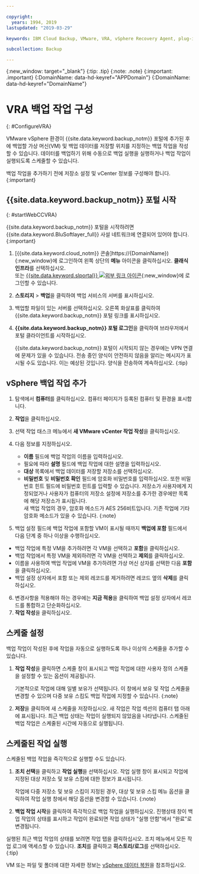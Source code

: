```yaml
---

copyright:
  years: 1994, 2019
lastupdated: "2019-03-29"

keywords: IBM Cloud Backup, VMware, VRA, vSphere Recovery Agent, plug-in, plugin, EVault, Carbonite, vSphere

subcollection: Backup

---
```

{:new_window: target="_blank"}
{:tip: .tip}
{:note: .note}
{:important: .important}
{:DomainName: data-hd-keyref="APPDomain"}
{:DomainName: data-hd-keyref="DomainName"}

# VRA 백업 작업 구성 
{: #ConfigureVRA}
 
VMware vSphere 환경이 {{site.data.keyword.backup_notm}} 포털에 추가된 후에 백업할 가상 머신(VM) 및 백업 데이터를 저장할 위치를 지정하는 백업 작업을 작성할 수 있습니다. 데이터를 백업하기 위해 수동으로 백업 실행을 실행하거나 백업 작업이 실행되도록 스케줄할 수 있습니다. 

백업 작업을 추가하기 전에 저장소 설정 및 vCenter 정보를 구성해야 합니다.
{:important}

## {{site.data.keyword.backup_notm}} 포털 시작
{: #startWebCCVRA}

{{site.data.keyword.backup_notm}} 포털을 시작하려면 {{site.data.keyword.BluSoftlayer_full}} 사설 네트워크에 연결되어 있어야 합니다.
{:important}

1. [{{site.data.keyword.cloud_notm}} 콘솔]https://{DomainName}){:new_window}에 로그인하여 왼쪽 상단의 **메뉴** 아이콘을 클릭하십시오. **클래식 인프라**를 선택하십시오.<br/>
   또는 [{{site.data.keyword.slportal}} ![외부 링크 아이콘](../../icons/launch-glyph.svg "외부 링크 아이콘")](https://control.softlayer.com/){:new_window}에 로그인할 수 있습니다.
2. **스토리지** > **백업**을 클릭하여 백업 서비스의 서버를 표시하십시오.
3. 백업할 파일이 있는 서버를 선택하십시오. 오른쪽 화살표를 클릭하여 {{site.data.keyword.backup_notm}} 포털 링크를 표시하십시오.
4. **{{site.data.keyword.backup_notm}} 포털 로그인**을 클릭하여 브라우저에서 포털 클라이언트를 시작하십시오.

   {{site.data.keyword.backup_notm}} 포털이 시작되지 않는 경우에는 VPN 연결에 문제가 있을 수 있습니다. 전송 중인 양식이 안전하지 않음을 알리는 메시지가 표시될 수도 있습니다. 이는 예상된 것입니다. 양식을 전송하여 계속하십시오.
   {:tip}

## vSphere 백업 작업 추가

1. 탐색에서 **컴퓨터**를 클릭하십시오. 컴퓨터 페이지가 등록된 컴퓨터 및 환경을 표시합니다. 
2. **작업**을 클릭하십시오. 
3. 선택 작업 태스크 메뉴에서 **새 VMware vCenter 작업 작성**을 클릭하십시오. 
4. 다음 정보를 지정하십시오.
   * **이름** 필드에 백업 작업의 이름을 입력하십시오. 
   * 필요에 따라 **설명** 필드에 백업 작업에 대한 설명을 입력하십시오. 
   * **대상** 목록에서 백업 데이터를 저장할 저장소를 선택하십시오.
   * **비밀번호** 및 **비밀번호 확인** 필드에 암호화 비밀번호를 입력하십시오. 또한 비밀번호 힌트 필드에 비밀번호 힌트를 입력할 수 있습니다. 저장소가 사용자에게 지정되었거나 사용자가 컴퓨터의 저장소 설정에 저장소를 추가한 경우에만 목록에 해당 저장소가 표시됩니다.<br/> 
   새 백업 작업의 경우, 암호화 메소드가 AES 256비트입니다. 기존 작업에 기타 암호화 메소드가 있을 수 있습니다.
{:note}

5.	백업 설정 필드에 백업 작업에 포함할 VM이 표시될 때까지 **백업에 포함** 필드에서 다음 단계 중 하나 이상을 수행하십시오.

   * 백업 작업에 특정 VM을 추가하려면 각 VM을 선택하고 **포함**을 클릭하십시오.
   * 백업 작업에서 특정 VM을 제외하려면 각 VM을 선택하고 **제외**를 클릭하십시오.
   * 이름을 사용하여 백업 작업에 VM을 추가하려면 가상 머신 상자를 선택한 다음 **포함**을 클릭하십시오.
   * 백업 설정 상자에서 포함 또는 제외 레코드를 제거하려면 레코드 옆의 **삭제**를 클릭하십시오. 

6. 변경사항을 적용해야 하는 경우에는 **지금 적용**을 클릭하여 백업 설정 상자에서 레코드를 통합하고 단순화하십시오.
7. **작업 작성**을 클릭하십시오.
 
## 스케줄 설정

백업 작업이 작성된 후에 작업을 자동으로 실행하도록 하나 이상의 스케줄을 추가할 수 있습니다. 

1. **작업 작성**을 클릭하면 스케줄 창이 표시되고 백업 작업에 대한 사용자 정의 스케줄을 설정할 수 있는 옵션이 제공됩니다.

   기본적으로 작업에 대해 일별 보유가 선택됩니다. 이 창에서 보유 및 작업 스케줄을 변경할 수 있으며 다중 보유 스킴도 백업 작업에 지정할 수 있습니다.
   {:note}
2. **저장**을 클릭하여 새 스케줄을 저장하십시오. 새 작업은 작업 섹션의 컴퓨터 탭 아래에 표시됩니다. 최근 백업 상태는 작업이 실행되지 않았음을 나타냅니다. 스케줄된 백업 작업은 스케줄된 시간에 자동으로 실행됩니다. 

## 스케줄된 작업 실행

스케줄된 백업 작업을 즉각적으로 실행할 수도 있습니다. 

1. **조치 선택**을 클릭하고 **작업 실행**을 선택하십시오. 작업 실행 창이 표시되고 작업에 지정된 대상 저장소 및 보유 스킴에 대한 정보가 표시됩니다.

   작업에 다중 저장소 및 보유 스킴이 지정된 경우, 대상 및 보유 스킴 메뉴 옵션을 클릭하여 작업 실행 창에서 해당 옵션을 변경할 수 있습니다.
   {:note}
2. **백업 작업 시작**을 클릭하여 즉각적으로 백업 작업을 실행하십시오. 진행상태 창이 백업 작업의 상태를 표시하고 작업이 완료되면 작업 상태가 "실행 안함"에서 "완료"로 변경됩니다. 
 
실행된 최근 백업 작업의 상태를 보려면 작업 탭을 클릭하십시오. 조치 메뉴에서 모든 작업 로그에 액세스할 수 있습니다. **조치**를 클릭하고 **히스토리/로그**를 선택하십시오.
{:tip}

VM 또는 파일 및 폴더에 대한 자세한 정보는 [vSphere 데이터 복원](/docs/infrastructure/Backup?topic=Backup-VRARestore#VRARestore)을 참조하십시오.
